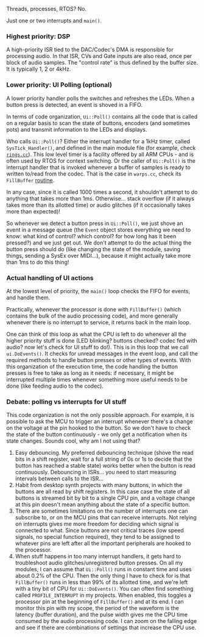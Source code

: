 Threads, processes, RTOS? No.

Just one or two interrupts and `main()`.

### Highest priority: DSP

A high-priority ISR tied to the DAC/Codec's DMA is responsible for processing audio. In that ISR, CVs and Gate inputs are also read, once per block of audio samples. The "control rate" is thus defined by the buffer size. It is typically 1, 2 or 4kHz.

### Lower priority: UI Polling (optional)

A lower priority handler polls the switches and refreshes the LEDs. When a button press is detected, an event is shoved in a FIFO.

In terms of code organization, `Ui::Poll()` contains all the code that is called on a regular basis to scan the state of buttons, encoders (and sometimes pots) and transmit information to the LEDs and displays.

Who calls `Ui::Poll()`? Either the interrupt handler for a 1kHz timer, called `SysTick_Handler()`, and defined in the main module file (for example, check [`rings.cc`](https://github.com/pichenettes/modules/blob/master/rings/rings.cc#L68)). This low level timer is a facility offered by all ARM CPUs - and is often used by RTOS for context switching. Or the caller of `Ui::Poll()` is the interrupt handler that is invoked whenever a buffer of samples is ready to written to/read from the codec. That is the case in `warps.cc`, check its `FillBuffer` [routine]( https://github.com/pichenettes/modules/blob/master/warps/warps.cc#L63).

In any case, since it is called 1000 times a second, it shouldn't attempt to do anything that takes more than 1ms. Otherwise... stack overflow (if it always takes more than its allotted time) or audio glitches (if it occasionally takes more than expected)! 

So whenever we detect a button press in `Ui::Poll()`, we just shove an event in a message queue (the `Event` object stores everything we need to know: what kind of control? which control? for how long has it been pressed?) and we just get out. We don't attempt to do the actual thing the button press should do (like changing the state of the module, saving things, sending a SysEx over MIDI...), because it might actually take more than 1ms to do this thing!

### Actual handling of UI actions

At the lowest level of priority, the `main()` loop checks the FIFO for events, and handle them.

Practically, whenever the processor is done with `FillBuffer()` (which contains the bulk of the audio processing code), and more generally whenever there is no interrupt to service, it returns back in the main loop.

One can think of this loop as what the CPU is left to do whenever all the higher priority stuff is done (LED blinking? buttons checked? codec fed with audio? now let's check for UI stuff to do!). This is in this loop that we call `ui.DoEvents()`. It checks for unread messages in the event loop, and call the required methods to handle button presses or other types of events. With this organization of the execution time, the code handling the button presses is free to take as long as it needs: if necessary, it might be interrupted multiple times whenever something more useful needs to be done (like feeding audio to the codec).

### Debate: polling vs interrupts for UI stuff

This code organization is not the only possible approach. For example, it is possible to ask the MCU to trigger an interrupt whenever there's a change on the voltage at the pin hooked to the button. So we don't have to check the state of the button continuously - we only get a notification when its state changes. Sounds cool, why am I not using that?

1. Easy debouncing. My preferred debouncing technique (shove the read bits in a shift register, wait for a full string of 0s or 1s to decide that the button has reached a stable state) works better when the button is read continuously. Debouncing in ISRs... you need to start measuring intervals between calls to the ISR...
2. Habit from desktop synth projects with many buttons, in which the buttons are all read by shift registers. In this case case the state of all buttons is streamed bit by bit to a single CPU pin, and a voltage change at this pin doesn't mean anything about the state of a specific button.
3. There are sometimes limitations on the number of interrupts one can subscribe to, or on the MCU pins that can receive interrupts. Not relying on interrupts gives me more freedom for deciding which signal is connected to what. Since buttons are not critical traces (low speed signals, no special function required), they tend to be assigned to whatever pins are left after all the important peripherals are hooked to the processor.
4. When stuff happens in too many interrupt handlers, it gets hard to troubleshoot audio glitches/unregistered button presses. On all my modules, I can assume that `Ui::Poll()` runs in constant time and uses about 0.2% of the CPU. Then the only thing I have to check for is that `FillBuffer()` runs in less than 99% of its allotted time, and we're left with a tiny bit of CPU for `Ui::DoEvents()`. You can often find something called `PROFILE_INTERRUPT` in my projects. When enabled, this toggles a processor pin at the beginning of `FillBuffer()` and at its end. I can monitor this pin with my scope, the period of the waveform is the latency (buffer duration), and the pulse width gives me the CPU time consumed by the audio processing code. I can zoom on the falling edge and see if there are combinations of settings that increase the CPU use.
